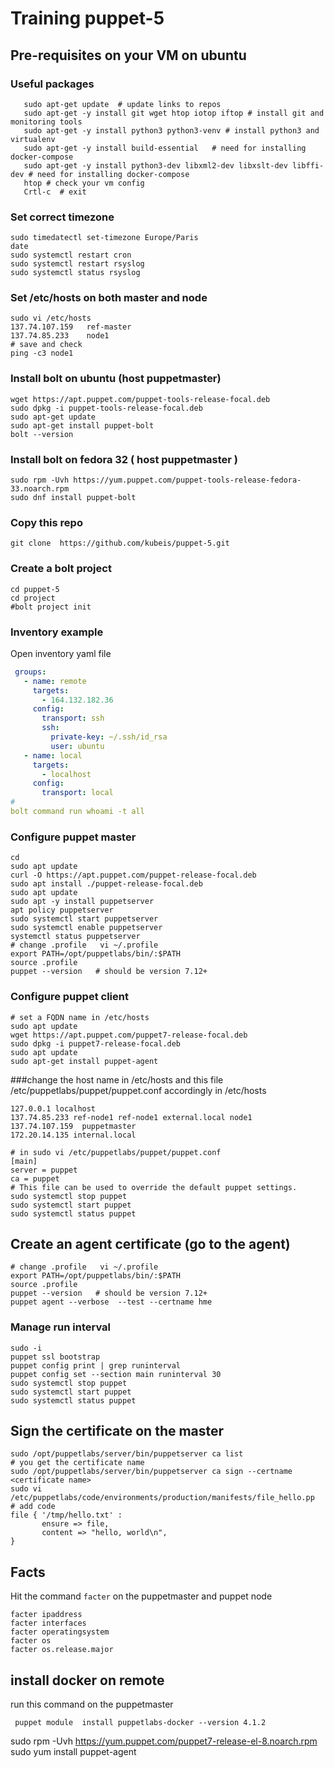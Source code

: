 #  Training puppet-5

## Pre-requisites on your VM on ubuntu
### Useful packages  
```shell
   sudo apt-get update  # update links to repos
   sudo apt-get -y install git wget htop iotop iftop # install git and monitoring tools
   sudo apt-get -y install python3 python3-venv # install python3 and virtualenv
   sudo apt-get -y install build-essential   # need for installing docker-compose
   sudo apt-get -y install python3-dev libxml2-dev libxslt-dev libffi-dev # need for installing docker-compose
   htop # check your vm config
   Crtl-c  # exit 
``` 

### Set correct timezone
```shell
sudo timedatectl set-timezone Europe/Paris
date
sudo systemctl restart cron
sudo systemctl restart rsyslog
sudo systemctl status rsyslog
```

### Set /etc/hosts on both master and node 
```
sudo vi /etc/hosts
137.74.107.159   ref-master
137.74.85.233    node1
# save and check 
ping -c3 node1 

```

### Install bolt on ubuntu  (host puppetmaster)  
```shell
wget https://apt.puppet.com/puppet-tools-release-focal.deb
sudo dpkg -i puppet-tools-release-focal.deb
sudo apt-get update 
sudo apt-get install puppet-bolt
bolt --version 
```

### Install bolt on fedora 32 ( host puppetmaster )
```shell
sudo rpm -Uvh https://yum.puppet.com/puppet-tools-release-fedora-33.noarch.rpm
sudo dnf install puppet-bolt
```

### Copy this repo 
```shell
git clone  https://github.com/kubeis/puppet-5.git
```

### Create a bolt project
```shell
cd puppet-5 
cd project 
#bolt project init
```

### Inventory example
Open inventory yaml file
```yaml
 groups:
   - name: remote
     targets:
       - 164.132.182.36
     config:
       transport: ssh
       ssh:
         private-key: ~/.ssh/id_rsa
         user: ubuntu
   - name: local
     targets: 
       - localhost
     config:
       transport: local
#
bolt command run whoami -t all
```

### Configure puppet master 
```shell
cd
sudo apt update
curl -O https://apt.puppet.com/puppet-release-focal.deb
sudo apt install ./puppet-release-focal.deb 
sudo apt update
sudo apt -y install puppetserver
apt policy puppetserver
sudo systemctl start puppetserver
sudo systemctl enable puppetserver
systemctl status puppetserver
# change .profile   vi ~/.profile 
export PATH=/opt/puppetlabs/bin/:$PATH
source .profile
puppet --version   # should be version 7.12+
```
### Configure puppet client
```shell
# set a FQDN name in /etc/hosts
sudo apt update
wget https://apt.puppet.com/puppet7-release-focal.deb
sudo dpkg -i puppet7-release-focal.deb
sudo apt update
sudo apt-get install puppet-agent
```
###change the host name in /etc/hosts and this file /etc/puppetlabs/puppet/puppet.conf accordingly in /etc/hosts
```shell
127.0.0.1 localhost
137.74.85.233 ref-node1 ref-node1 external.local node1
137.74.107.159  puppetmaster
172.20.14.135 internal.local

# in sudo vi /etc/puppetlabs/puppet/puppet.conf
[main]
server = puppet
ca = puppet
# This file can be used to override the default puppet settings.
sudo systemctl stop puppet
sudo systemctl start puppet
sudo systemctl status puppet
```
## Create an agent certificate (go to the agent)
```shell
# change .profile   vi ~/.profile 
export PATH=/opt/puppetlabs/bin/:$PATH
source .profile
puppet --version   # should be version 7.12+
puppet agent --verbose  --test --certname hme
```
### Manage run interval 
```shell
sudo -i
puppet ssl bootstrap
puppet config print | grep runinterval
puppet config set --section main runinterval 30
sudo systemctl stop puppet 
sudo systemctl start puppet
sudo systemctl status puppet
```

## Sign the certificate on the master 
```shell
sudo /opt/puppetlabs/server/bin/puppetserver ca list
# you get the certificate name 
sudo /opt/puppetlabs/server/bin/puppetserver ca sign --certname <certificate name> 
sudo vi /etc/puppetlabs/code/environments/production/manifests/file_hello.pp
# add code 
file { '/tmp/hello.txt' :
       ensure => file,
       content => "hello, world\n",
}
```
## Facts
Hit the command ```facter``` on the puppetmaster and puppet node 
```shell
facter ipaddress
facter interfaces
facter operatingsystem
facter os
facter os.release.major
```


## install docker on remote
run this command on the puppetmaster  
```shell
 puppet module  install puppetlabs-docker --version 4.1.2
```


sudo rpm -Uvh https://yum.puppet.com/puppet7-release-el-8.noarch.rpm
sudo yum install puppet-agent